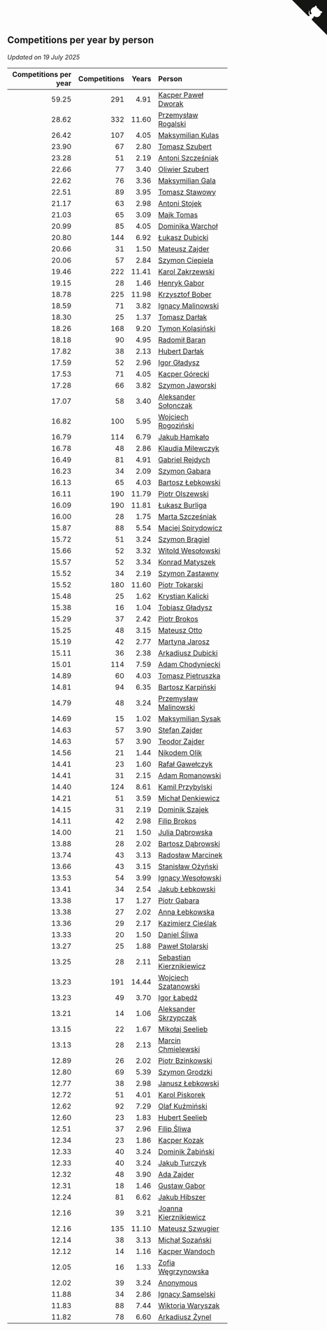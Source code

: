 ## Competitions per year by person

*Updated on 19 July 2025*

| Competitions per year | Competitions | Years | Person |
| ---: | ---: | ---: | :--- |
| 59.25 | 291 | 4.91 | [Kacper Paweł Dworak](https://www.worldcubeassociation.org/persons/2020DWOR01) |
| 28.62 | 332 | 11.60 | [Przemysław Rogalski](https://www.worldcubeassociation.org/persons/2013ROGA02) |
| 26.42 | 107 | 4.05 | [Maksymilian Kulas](https://www.worldcubeassociation.org/persons/2021KULA02) |
| 23.90 | 67 | 2.80 | [Tomasz Szubert](https://www.worldcubeassociation.org/persons/2022SZUB02) |
| 23.28 | 51 | 2.19 | [Antoni Szcześniak](https://www.worldcubeassociation.org/persons/2023SZCZ04) |
| 22.66 | 77 | 3.40 | [Oliwier Szubert](https://www.worldcubeassociation.org/persons/2022SZUB01) |
| 22.62 | 76 | 3.36 | [Maksymilian Gala](https://www.worldcubeassociation.org/persons/2022GALA01) |
| 22.51 | 89 | 3.95 | [Tomasz Stawowy](https://www.worldcubeassociation.org/persons/2021STAW01) |
| 21.17 | 63 | 2.98 | [Antoni Stojek](https://www.worldcubeassociation.org/persons/2022STOJ03) |
| 21.03 | 65 | 3.09 | [Majk Tomas](https://www.worldcubeassociation.org/persons/2022TOMA05) |
| 20.99 | 85 | 4.05 | [Dominika Warchoł](https://www.worldcubeassociation.org/persons/2021WARC01) |
| 20.80 | 144 | 6.92 | [Łukasz Dubicki](https://www.worldcubeassociation.org/persons/2018DUBI01) |
| 20.66 | 31 | 1.50 | [Mateusz Zajder](https://www.worldcubeassociation.org/persons/2024ZAJD01) |
| 20.06 | 57 | 2.84 | [Szymon Ciepiela](https://www.worldcubeassociation.org/persons/2022CIEP01) |
| 19.46 | 222 | 11.41 | [Karol Zakrzewski](https://www.worldcubeassociation.org/persons/2014ZAKR01) |
| 19.15 | 28 | 1.46 | [Henryk Gabor](https://www.worldcubeassociation.org/persons/2024GABO02) |
| 18.78 | 225 | 11.98 | [Krzysztof Bober](https://www.worldcubeassociation.org/persons/2013BOBE01) |
| 18.59 | 71 | 3.82 | [Ignacy Malinowski](https://www.worldcubeassociation.org/persons/2021MALI02) |
| 18.30 | 25 | 1.37 | [Tomasz Darłak](https://www.worldcubeassociation.org/persons/2024DARL01) |
| 18.26 | 168 | 9.20 | [Tymon Kolasiński](https://www.worldcubeassociation.org/persons/2016KOLA02) |
| 18.18 | 90 | 4.95 | [Radomił Baran](https://www.worldcubeassociation.org/persons/2020BARA02) |
| 17.82 | 38 | 2.13 | [Hubert Darłak](https://www.worldcubeassociation.org/persons/2023DARL03) |
| 17.59 | 52 | 2.96 | [Igor Gładysz](https://www.worldcubeassociation.org/persons/2022GLAD01) |
| 17.53 | 71 | 4.05 | [Kacper Górecki](https://www.worldcubeassociation.org/persons/2021GORE01) |
| 17.28 | 66 | 3.82 | [Szymon Jaworski](https://www.worldcubeassociation.org/persons/2021JAWO01) |
| 17.07 | 58 | 3.40 | [Aleksander Sołonczak](https://www.worldcubeassociation.org/persons/2022SOLO01) |
| 16.82 | 100 | 5.95 | [Wojciech Rogoziński](https://www.worldcubeassociation.org/persons/2019ROGO04) |
| 16.79 | 114 | 6.79 | [Jakub Hamkało](https://www.worldcubeassociation.org/persons/2018HAMK01) |
| 16.78 | 48 | 2.86 | [Klaudia Milewczyk](https://www.worldcubeassociation.org/persons/2022MILE05) |
| 16.49 | 81 | 4.91 | [Gabriel Rejdych](https://www.worldcubeassociation.org/persons/2020REJD01) |
| 16.23 | 34 | 2.09 | [Szymon Gabara](https://www.worldcubeassociation.org/persons/2023GABA01) |
| 16.13 | 65 | 4.03 | [Bartosz Łebkowski](https://www.worldcubeassociation.org/persons/2021LEBK01) |
| 16.11 | 190 | 11.79 | [Piotr Olszewski](https://www.worldcubeassociation.org/persons/2013OLSZ02) |
| 16.09 | 190 | 11.81 | [Łukasz Burliga](https://www.worldcubeassociation.org/persons/2013BURL01) |
| 16.00 | 28 | 1.75 | [Marta Szcześniak](https://www.worldcubeassociation.org/persons/2023SZCZ07) |
| 15.87 | 88 | 5.54 | [Maciej Spirydowicz](https://www.worldcubeassociation.org/persons/2020SPIR01) |
| 15.72 | 51 | 3.24 | [Szymon Brągiel](https://www.worldcubeassociation.org/persons/2022BRAG03) |
| 15.66 | 52 | 3.32 | [Witold Wesołowski](https://www.worldcubeassociation.org/persons/2022WESO01) |
| 15.57 | 52 | 3.34 | [Konrad Matyszek](https://www.worldcubeassociation.org/persons/2022MATY02) |
| 15.52 | 34 | 2.19 | [Szymon Zastawny](https://www.worldcubeassociation.org/persons/2023ZAST01) |
| 15.52 | 180 | 11.60 | [Piotr Tokarski](https://www.worldcubeassociation.org/persons/2013TOKA01) |
| 15.48 | 25 | 1.62 | [Krystian Kalicki](https://www.worldcubeassociation.org/persons/2023KALI10) |
| 15.38 | 16 | 1.04 | [Tobiasz Gładysz](https://www.worldcubeassociation.org/persons/2024GLAD02) |
| 15.29 | 37 | 2.42 | [Piotr Brokos](https://www.worldcubeassociation.org/persons/2023BROK01) |
| 15.25 | 48 | 3.15 | [Mateusz Otto](https://www.worldcubeassociation.org/persons/2022OTTO01) |
| 15.19 | 42 | 2.77 | [Martyna Jarosz](https://www.worldcubeassociation.org/persons/2022JARO01) |
| 15.11 | 36 | 2.38 | [Arkadiusz Dubicki](https://www.worldcubeassociation.org/persons/2023DUBI01) |
| 15.01 | 114 | 7.59 | [Adam Chodyniecki](https://www.worldcubeassociation.org/persons/2017CHOD02) |
| 14.89 | 60 | 4.03 | [Tomasz Pietruszka](https://www.worldcubeassociation.org/persons/2021PIET01) |
| 14.81 | 94 | 6.35 | [Bartosz Karpiński](https://www.worldcubeassociation.org/persons/2019KARP03) |
| 14.79 | 48 | 3.24 | [Przemysław Malinowski](https://www.worldcubeassociation.org/persons/2022MALI01) |
| 14.69 | 15 | 1.02 | [Maksymilian Sysak](https://www.worldcubeassociation.org/persons/2024SYSA01) |
| 14.63 | 57 | 3.90 | [Stefan Zajder](https://www.worldcubeassociation.org/persons/2021ZAJD02) |
| 14.63 | 57 | 3.90 | [Teodor Zajder](https://www.worldcubeassociation.org/persons/2021ZAJD03) |
| 14.56 | 21 | 1.44 | [Nikodem Olik](https://www.worldcubeassociation.org/persons/2024OLIK01) |
| 14.41 | 23 | 1.60 | [Rafał Gawełczyk](https://www.worldcubeassociation.org/persons/2023GAWE01) |
| 14.41 | 31 | 2.15 | [Adam Romanowski](https://www.worldcubeassociation.org/persons/2023ROMA10) |
| 14.40 | 124 | 8.61 | [Kamil Przybylski](https://www.worldcubeassociation.org/persons/2016PRZY01) |
| 14.21 | 51 | 3.59 | [Michał Denkiewicz](https://www.worldcubeassociation.org/persons/2021DENK01) |
| 14.15 | 31 | 2.19 | [Dominik Szajek](https://www.worldcubeassociation.org/persons/2023SZAJ01) |
| 14.11 | 42 | 2.98 | [Filip Brokos](https://www.worldcubeassociation.org/persons/2022BROK03) |
| 14.00 | 21 | 1.50 | [Julia Dąbrowska](https://www.worldcubeassociation.org/persons/2024DABR01) |
| 13.88 | 28 | 2.02 | [Bartosz Dąbrowski](https://www.worldcubeassociation.org/persons/2023DABR07) |
| 13.74 | 43 | 3.13 | [Radosław Marcinek](https://www.worldcubeassociation.org/persons/2022MARC05) |
| 13.66 | 43 | 3.15 | [Stanisław Ożyński](https://www.worldcubeassociation.org/persons/2022OZYN01) |
| 13.53 | 54 | 3.99 | [Ignacy Wesołowski](https://www.worldcubeassociation.org/persons/2021WESO01) |
| 13.41 | 34 | 2.54 | [Jakub Łebkowski](https://www.worldcubeassociation.org/persons/2023LEBK01) |
| 13.38 | 17 | 1.27 | [Piotr Gabara](https://www.worldcubeassociation.org/persons/2024GABA02) |
| 13.38 | 27 | 2.02 | [Anna Łebkowska](https://www.worldcubeassociation.org/persons/2023LEBK04) |
| 13.36 | 29 | 2.17 | [Kazimierz Cieślak](https://www.worldcubeassociation.org/persons/2023CIES01) |
| 13.33 | 20 | 1.50 | [Daniel Śliwa](https://www.worldcubeassociation.org/persons/2024SLIW01) |
| 13.27 | 25 | 1.88 | [Paweł Stolarski](https://www.worldcubeassociation.org/persons/2023STOL04) |
| 13.25 | 28 | 2.11 | [Sebastian Kierznikiewicz](https://www.worldcubeassociation.org/persons/2023KIER02) |
| 13.23 | 191 | 14.44 | [Wojciech Szatanowski](https://www.worldcubeassociation.org/persons/2011SZAT01) |
| 13.23 | 49 | 3.70 | [Igor Łabędź](https://www.worldcubeassociation.org/persons/2021LABE01) |
| 13.21 | 14 | 1.06 | [Aleksander Skrzypczak](https://www.worldcubeassociation.org/persons/2024SKRZ01) |
| 13.15 | 22 | 1.67 | [Mikołaj Seelieb](https://www.worldcubeassociation.org/persons/2023SEEL04) |
| 13.13 | 28 | 2.13 | [Marcin Chmielewski](https://www.worldcubeassociation.org/persons/2023CHMI01) |
| 12.89 | 26 | 2.02 | [Piotr Bzinkowski](https://www.worldcubeassociation.org/persons/2023BZIN01) |
| 12.80 | 69 | 5.39 | [Szymon Grodzki](https://www.worldcubeassociation.org/persons/2020GROD01) |
| 12.77 | 38 | 2.98 | [Janusz Łebkowski](https://www.worldcubeassociation.org/persons/2022LEBK01) |
| 12.72 | 51 | 4.01 | [Karol Piskorek](https://www.worldcubeassociation.org/persons/2021PISK01) |
| 12.62 | 92 | 7.29 | [Olaf Kuźmiński](https://www.worldcubeassociation.org/persons/2018KUZM02) |
| 12.60 | 23 | 1.83 | [Hubert Seelieb](https://www.worldcubeassociation.org/persons/2023SEEL02) |
| 12.51 | 37 | 2.96 | [Filip Śliwa](https://www.worldcubeassociation.org/persons/2022SLIW01) |
| 12.34 | 23 | 1.86 | [Kacper Kozak](https://www.worldcubeassociation.org/persons/2023KOZA05) |
| 12.33 | 40 | 3.24 | [Dominik Żabiński](https://www.worldcubeassociation.org/persons/2022ZABI01) |
| 12.33 | 40 | 3.24 | [Jakub Turczyk](https://www.worldcubeassociation.org/persons/2022TURC02) |
| 12.32 | 48 | 3.90 | [Ada Zajder](https://www.worldcubeassociation.org/persons/2021ZAJD01) |
| 12.31 | 18 | 1.46 | [Gustaw Gabor](https://www.worldcubeassociation.org/persons/2024GABO01) |
| 12.24 | 81 | 6.62 | [Jakub Hibszer](https://www.worldcubeassociation.org/persons/2018HIBS01) |
| 12.16 | 39 | 3.21 | [Joanna Kierznikiewicz](https://www.worldcubeassociation.org/persons/2022KIER01) |
| 12.16 | 135 | 11.10 | [Mateusz Szwugier](https://www.worldcubeassociation.org/persons/2014SZWU01) |
| 12.14 | 38 | 3.13 | [Michał Sozański](https://www.worldcubeassociation.org/persons/2022SOZA02) |
| 12.12 | 14 | 1.16 | [Kacper Wandoch](https://www.worldcubeassociation.org/persons/2024WAND01) |
| 12.05 | 16 | 1.33 | [Zofia Węgrzynowska](https://www.worldcubeassociation.org/persons/2024WEGR01) |
| 12.02 | 39 | 3.24 | [Anonymous](https://www.worldcubeassociation.org/persons/2022ANON03) |
| 11.88 | 34 | 2.86 | [Ignacy Samselski](https://www.worldcubeassociation.org/persons/2022SAMS03) |
| 11.83 | 88 | 7.44 | [Wiktoria Waryszak](https://www.worldcubeassociation.org/persons/2018WARY01) |
| 11.82 | 78 | 6.60 | [Arkadiusz Żynel](https://www.worldcubeassociation.org/persons/2018ZYNE01) |


<a href="https://github.com/noeruchangd/wca_statistics_vn" class="github-corner" aria-label="View source on Github"><svg width="80" height="80" viewBox="0 0 250 250" style="fill:#151513; color:#fff; position: absolute; top: 0; border: 0; right: 0;" aria-hidden="true"><path d="M0,0 L115,115 L130,115 L142,142 L250,250 L250,0 Z"></path><path d="M128.3,109.0 C113.8,99.7 119.0,89.6 119.0,89.6 C122.0,82.7 120.5,78.6 120.5,78.6 C119.2,72.0 123.4,76.3 123.4,76.3 C127.3,80.9 125.5,87.3 125.5,87.3 C122.9,97.6 130.6,101.9 134.4,103.2" fill="currentColor" style="transform-origin: 130px 106px;" class="octo-arm"></path><path d="M115.0,115.0 C114.9,115.1 118.7,116.5 119.8,115.4 L133.7,101.6 C136.9,99.2 139.9,98.4 142.2,98.6 C133.8,88.0 127.5,74.4 143.8,58.0 C148.5,53.4 154.0,51.2 159.7,51.0 C160.3,49.4 163.2,43.6 171.4,40.1 C171.4,40.1 176.1,42.5 178.8,56.2 C183.1,58.6 187.2,61.8 190.9,65.4 C194.5,69.0 197.7,73.2 200.1,77.6 C213.8,80.2 216.3,84.9 216.3,84.9 C212.7,93.1 206.9,96.0 205.4,96.6 C205.1,102.4 203.0,107.8 198.3,112.5 C181.9,128.9 168.3,122.5 157.7,114.1 C157.9,116.9 156.7,120.9 152.7,124.9 L141.0,136.5 C139.8,137.7 141.6,141.9 141.8,141.8 Z" fill="currentColor" class="octo-body"></path></svg></a><style>.github-corner:hover .octo-arm{animation:octocat-wave 560ms ease-in-out}@keyframes octocat-wave{0%,100%{transform:rotate(0)}20%,60%{transform:rotate(-25deg)}40%,80%{transform:rotate(10deg)}}@media (max-width:500px){.github-corner:hover .octo-arm{animation:none}.github-corner .octo-arm{animation:octocat-wave 560ms ease-in-out}}</style>
